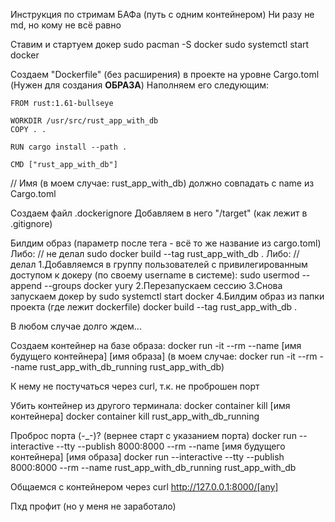 Инструкция по стримам БАФа (путь с одним контейнером)
Ни разу не md, но кому не всё равно

Ставим и стартуем докер
sudo pacman -S docker
sudo systemctl start docker

Создаем "Dockerfile" (без расширения) в проекте на уровне Cargo.toml (Нужен для создания **ОБРАЗА**)
Наполняем его следующим:
```docker
FROM rust:1.61-bullseye

WORKDIR /usr/src/rust_app_with_db
COPY . .

RUN cargo install --path .

CMD ["rust_app_with_db"]
```
// Имя (в моем случае: rust_app_with_db) должно совпадать с name из Cargo.toml


Создаем файл .dockerignore
Добавляем в него "/target" (как лежит в .gitignore)


Билдим образ (параметр после тега - всё то же название из cargo.toml)
Либо: // не делал
sudo docker build --tag rust_app_with_db .
Либо: // делал
1.Добавляемся в группу пользователей с привилегированным доступом к докеру (по своему username в системе):
sudo usermod --append --groups docker yury
2.Перезапускаем сессию
3.Снова запускаем докер by
sudo systemctl start docker
4.Билдим образ из папки проекта (где лежит dockerfile)
docker build --tag rust_app_with_db .

В любом случае долго ждем...


Создаем контейнер на базе образа:
docker run -it --rm --name [имя будущего контейнера] [имя образа]
(в моем случае: docker run -it --rm --name rust_app_with_db_running rust_app_with_db)

К нему не постучаться через curl, т.к. не проброшен порт

Убить контейнер из другого терминала:
docker container kill [имя контейнера]
docker container kill rust_app_with_db_running


Проброс порта (-_-)? (вернее старт с указанием порта)
docker run --interactive --tty --publish 8000:8000 --rm --name [имя будущего контейнера] [имя образа]
docker run --interactive --tty --publish 8000:8000 --rm --name rust_app_with_db_running rust_app_with_db


Общаемся с контейнером через
curl http://127.0.0.1:8000/[any]

Пхд профит (но у меня не заработало)

